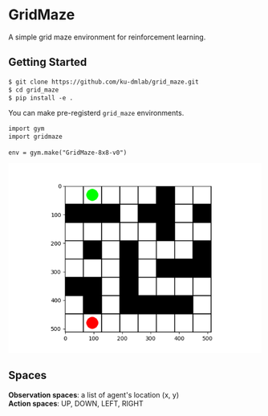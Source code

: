 # GridMaze
A simple grid maze environment for reinforcement learning.  

## Getting Started
```
$ git clone https://github.com/ku-dmlab/grid_maze.git
$ cd grid_maze
$ pip install -e .
```
You can make pre-registerd `grid_maze` environments.
```
import gym
import gridmaze

env = gym.make("GridMaze-8x8-v0")
```
![gridmaze_8x8](./captures/gridmaze_8x8.png)

## Spaces
**Observation spaces**: a list of agent's location (x, y)  
**Action spaces**: UP, DOWN, LEFT, RIGHT